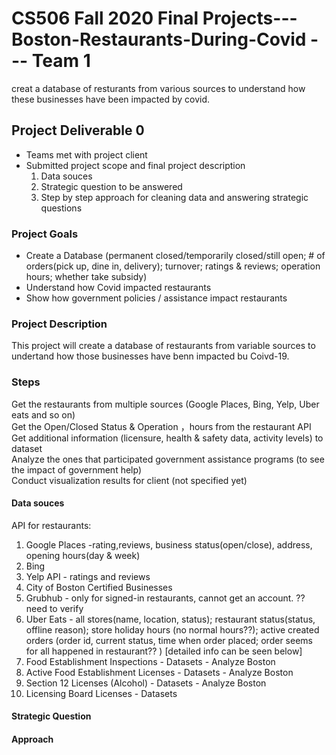 # CS506 Fall 2020 Final Projects--- Boston-Restaurants-During-Covid --- Team 1
creat a database of resturants from various sources to understand how these businesses have been impacted by covid.

## Project Deliverable 0
- Teams met with project client
- Submitted project scope and  final project description
  1. Data souces
  2. Strategic question to be answered
  3. Step by step approach for cleaning data and answering strategic questions

### Project Goals
- Create a Database (permanent closed/temporarily closed/still open; # of orders(pick up, dine in, delivery); turnover; ratings & reviews; operation hours; whether take subsidy)
- Understand how Covid impacted restaurants
- Show how government policies / assistance impact restaurants

### Project Description
This project will create a database of restaurants from variable sources to undertand how those businesses have benn impacted bu Coivd-19. 

### Steps   
Get the restaurants from multiple sources (Google Places, Bing, Yelp, Uber eats and so on)   
Get the Open/Closed Status & Operation ，hours from the restaurant API   
Get additional information (licensure, health & safety data, activity levels) to dataset   
Analyze the ones that participated government assistance programs (to see the impact of government help)   
Conduct visualization results for client (not specified yet)    

#### Data souces
API for restaurants:    
1. Google Places -rating,reviews, business status(open/close), address, opening hours(day & week)
2. Bing
3. Yelp API - ratings and reviews
4. City of Boston Certified Businesses
5. Grubhub - only for signed-in restaurants, cannot get an account. ?? need to verify
6. Uber Eats - all stores(name, location, status); restaurant status(status, offline reason); store holiday hours (no normal hours??); active created orders (order id, current status, time when order placed; order seems for all happened in restaurant?? ) [detailed info can be seen below]
7. Food Establishment Inspections - Datasets - Analyze Boston 
8. Active Food Establishment Licenses - Datasets - Analyze Boston
9. Section 12 Licenses (Alcohol) - Datasets - Analyze Boston
10. Licensing Board Licenses - Datasets

#### Strategic Question
#### Approach
